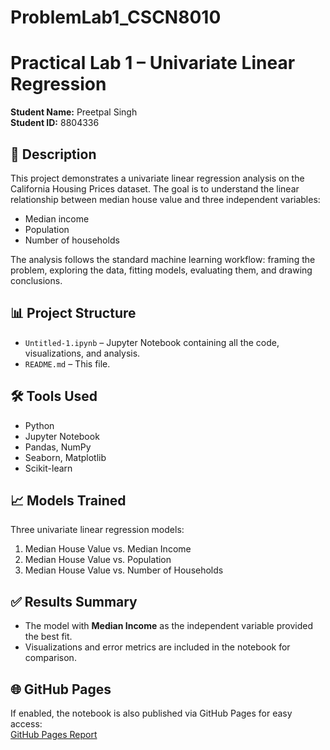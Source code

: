 # ProblemLab1_CSCN8010
# Practical Lab 1 – Univariate Linear Regression  
**Student Name:** Preetpal Singh  
**Student ID:** 8804336  

## 📘 Description
This project demonstrates a univariate linear regression analysis on the California Housing Prices dataset. The goal is to understand the linear relationship between median house value and three independent variables:
- Median income
- Population
- Number of households

The analysis follows the standard machine learning workflow: framing the problem, exploring the data, fitting models, evaluating them, and drawing conclusions.

## 📊 Project Structure
- `Untitled-1.ipynb` – Jupyter Notebook containing all the code, visualizations, and analysis.
- `README.md` – This file.


## 🛠️ Tools Used
- Python
- Jupyter Notebook
- Pandas, NumPy
- Seaborn, Matplotlib
- Scikit-learn

## 📈 Models Trained
Three univariate linear regression models:
1. Median House Value vs. Median Income
2. Median House Value vs. Population
3. Median House Value vs. Number of Households


## ✅ Results Summary
- The model with **Median Income** as the independent variable provided the best fit.
- Visualizations and error metrics are included in the notebook for comparison.

## 🌐 GitHub Pages
If enabled, the notebook is also published via GitHub Pages for easy access:  
[GitHub Pages Report](https://github.com/preetpalai/ProblemLab1_CSCN8010.git)

